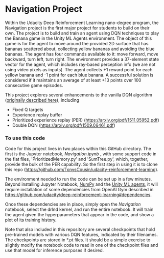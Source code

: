 # Navigation Project

Within the Udacity Deep Reinforcement Learning nano-degree program, the Navigation project is the first major
project for students to build on their own.  The project is to build and train an agent using DQN techniques
to play the Banana game in the Unity ML Agents environment.  The object of this game is for the agent to move
around the provided 2D surface that has bananas scattered about, collecting yellow bananas and avoiding the
blue bananas.  The agent has four commands available to it:  move forward, move backward, turn left, turn
right.  The environment provides a 37-element state vector for the agent, which includes ray-based perception
info (we are not using video pixels as inputs).  The agent collects +1 reward point for each yellow banana
and -1 point for each blue banana.  A successful solution is considered if it maintains an average of at
least +13 points over 100 consecutive game episodes.

This project explores several enhancements to the vanilla DQN algorithm ([originally described here](http://files.davidqiu.com//research/nature14236.pdf)), including 
- Fixed Q targets
- Experience replay buffer
- Prioritized experience replay (PER) (https://arxiv.org/pdf/1511.05952.pdf)
- Double DQN (https://arxiv.org/pdf/1509.06461.pdf)

### To use this code

Code for this project lives in two places within this GitHub directory.  The first is the Jupyter notebook,
_Navigation.ipynb_ , with some support code in the flat files, 'PrioritizedMemory.py' and 'SumTree.py',
which, together, provide the bulk of the PER capability.  So the first step in using it is to clone this
repo (https://github.com/TonysCousin/udacity-reinforcement-learning).


The environment needed to run the code can be set up in a few minutes.  Beyond installing Jupyter Notebook,
[NumPy](http://www.numpy.org) and the [Unity ML agents](https://github.com/Unity-Technologies/ml-agents/blob/master/docs/Installation.md),
it will require installation of some dependencies from OpenAI Gym described in
https://github.com/udacity/deep-reinforcement-learning#dependencies.

Once these dependencies are in place, simply open the _Navigation_ notebook, select the drlnd kernel, and
run the entire notebook.  It will train the agent given the hyperparameters that appear in the code, and
show a plot of its training history.

Note that also included in this repository are several checkpoints that hold pre-trained models with various
DQN features, indicated by their filenames.  The checkpoints are stored in *.pt files.  It should be a
simple exercise to slightly modify the notebook code to read in one of the checkpoint files and use that 
model for inference purposes if desired.
